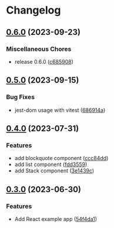 # Changelog

## [0.6.0](https://github.com/jtiala/themeless-ui/compare/@themeless-ui/react-example-v0.5.0...@themeless-ui/react-example-v0.6.0) (2023-09-23)


### Miscellaneous Chores

* release 0.6.0 ([c685908](https://github.com/jtiala/themeless-ui/commit/c6859081ea81ca09ab7b099dd3b18469b52e0f13))

## [0.5.0](https://github.com/jtiala/themeless-ui/compare/@themeless-ui/react-example-v0.4.0...@themeless-ui/react-example-v0.5.0) (2023-09-15)


### Bug Fixes

* jest-dom usage with vitest ([686914a](https://github.com/jtiala/themeless-ui/commit/686914a0646fd54896498a54255623df8a6db08b))

## [0.4.0](https://github.com/jtiala/themeless-ui/compare/@themeless-ui/react-example-v0.3.0...@themeless-ui/react-example-v0.4.0) (2023-07-31)


### Features

* add blockquote component ([ccc84dd](https://github.com/jtiala/themeless-ui/commit/ccc84dd536f1977298aea11935ac471894da97c1))
* add list component ([fdd3559](https://github.com/jtiala/themeless-ui/commit/fdd3559ab26a1e78d6f429fb2d09979b1b850a19))
* add Stack component ([3e1439c](https://github.com/jtiala/themeless-ui/commit/3e1439c102a9ce23629356f38998439a95642ae3))

## [0.3.0](https://github.com/jtiala/themeless-ui/compare/@themeless-ui/react-example-v0.2.0...@themeless-ui/react-example-v0.3.0) (2023-06-30)


### Features

* Add React example app ([54f4da1](https://github.com/jtiala/themeless-ui/commit/54f4da19c26f943c382fd22568c85cc8ef43c61e))

